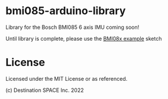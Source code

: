 # bmi085-arduino-library
Library for the Bosch BMI085 6 axis IMU coming soon!

Until library is complete, please use the [BMI08x example](https://github.com/Destination-SPACE/bmi085-arduino-library/blob/main/bmi08x_example.ino) sketch

# License
Licensed under the MIT License or as referenced.

(c) Destination SPACE Inc. 2022
